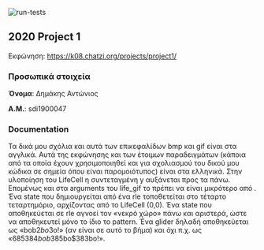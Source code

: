 ![run-tests](../../workflows/run-tests/badge.svg)

## 2020 Project 1

Εκφώνηση: https://k08.chatzi.org/projects/project1/


### Προσωπικά στοιχεία

__Όνομα__: Δημάκης Αντώνιος

__Α.Μ.__: sdi1900047


### Documentation

Τα δικά μου σχόλια και αυτά των επικεφαλίδων bmp και gif είναι στα αγγλικά. Αυτά της εκφώνησης και των έτοιμων παραδειγμάτων (κάποια από τα οποία έχουν χρησιμοποιηθεί και για σχολιασμού του δικού μου κώδικα σε σημεία όπου είναι παρομοιότυπος) είναι στα ελληνικά.
Στην υλοποίηση του LifeCell η συντεταγμένη y αυξάνεται προς τα πάνω. Επομένως και στα arguments του life_gif το <bottom> πρέπει να είναι μικρότερο από <top>.
Ένα state που δημιουργείται από ένα rle τοποθετείται στο τέταρτο τεταρτημόριο, αρχίζοντας από το LifeCell (0,0).
Ένα state που αποθηκεύεται σε rle αγνοεί τον «νεκρό χώρο» πάνω και αριστερά, ώστε να αποθηκευτεί μόνο το ίδιο το pattern. Ένα glider δηλαδή αποθηκεύεται ως «bob$2bo$3o!» (αν είναι σε αυτό το βήμα) και όχι π.χ. ως «685$384bob$385bo$383bo!».